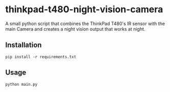 # thinkpad-t480-night-vision-camera

A small python script that combines the ThinkPad T480's IR sensor with the main Camera and creates a night vision output that works at night.

## Installation

```console
pip install -r requirements.txt
```

## Usage

```console
python main.py
```
